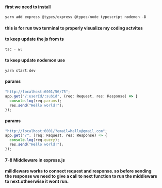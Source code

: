 #### first we need to install

```javascript
yarn add express @types/express @types/node typescript nodemon -D

```

#### this is for run two terminal to properly visualize my coding actvites

#### to keep update the js from ts

```javascript
tsc - w;
```

#### to keep update nodemon use

```javascript
yarn start:dev
```

#### params

```javascript
"http://localhost:6001/56/75";
app.get("/:userId/:subid", (req: Request, res: Response) => {
  console.log(req.params);
  res.send("Hello world!");
});
```

#### params

```javascript
"http://localhost:6001/?email=hello@gmail.com";
app.get("/", (req: Request, res: Response) => {
  console.log(req.query);
  res.send("Hello world!");
});
```

#### 7-8 Middleware in express.js

#### milldleware works to connect request and response. so before sending the response we need to give a call to next function to run the middleware to next.otheerwise it wont run.
